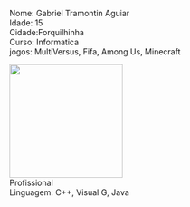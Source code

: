 Nome: Gabriel Tramontin Aguiar
<br>
Idade: 15
<br>
Cidade:Forquilhinha
<br>
Curso: Informatica
<br>
jogos: MultiVersus, Fifa, Among Us, Minecraft
<br>

<img width="200" src="https://c.tenor.com/y-MmylUQlR4AAAAd/among-us.gif">

<br>
Profissional
<br>
Linguagem: C++, Visual G, Java


